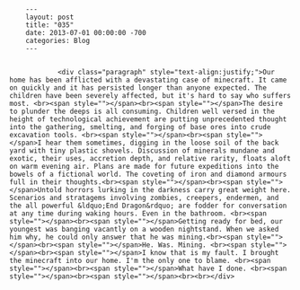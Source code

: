 
        ---
        layout: post
        title: "035"
        date: 2013-07-01 00:00:00 -700
        categories: Blog
        ---

        
				<div class="paragraph" style="text-align:justify;">Our home has been afflicted with a devastating case of minecraft. It came on quickly and it has persisted longer than anyone expected. The children have been severely affected, but it's hard to say who suffers most. <br><span style=""></span><br><span style=""></span>The desire to plunder the deeps is all consuming. Children well versed in the height of technological achievement are putting unprecedented thought into the gathering, smelting, and forging of base ores into crude excavation tools. <br><span style=""></span><br><span style=""></span>I hear them sometimes, digging in the loose soil of the back yard with tiny plastic shovels. Discussion of minerals mundane and exotic, their uses, accretion depth, and relative rarity, floats aloft on warm evening air. Plans are made for future expeditions into the bowels of a fictional world. The coveting of iron and diamond armours full in their thoughts.<br><span style=""></span><br><span style=""></span>Untold horrors lurking in the darkness carry great weight here. Scenarios and stratagems involving zombies, creepers, endermen, and the all powerful &ldquo;End Dragon&rdquo; are fodder for conversation at any time during waking hours. Even in the bathroom. <br><span style=""></span><br><span style=""></span>Getting ready for bed, our youngest was banging vacantly on a wooden nightstand. When we asked him why, he could only answer that he was mining.<br><span style=""></span><br><span style=""></span>He. Was. Mining. <br><span style=""></span><br><span style=""></span>I know that is my fault. I brought the minecraft into our home. I'm the only one to blame. <br><span style=""></span><br><span style=""></span>What have I done. <br><span style=""></span><br><span style=""></span><br><br></div>

		
        
